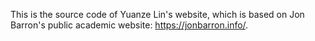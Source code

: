 This is the source code of Yuanze Lin's website, which is based on Jon Barron's public academic website: https://jonbarron.info/. 
